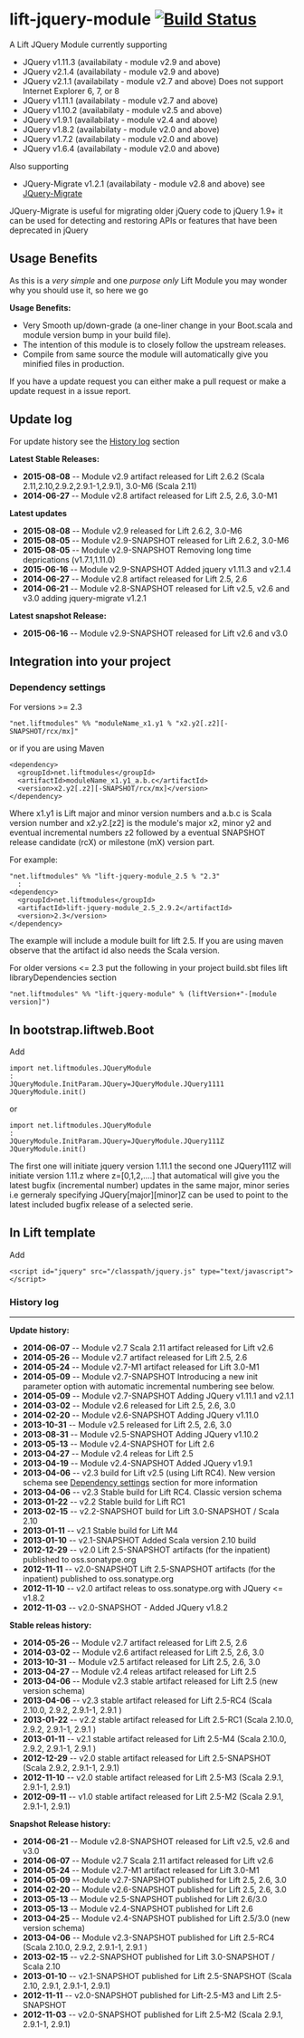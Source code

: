 lift-jquery-module [![Build Status](https://secure.travis-ci.org/karma4u101/lift-jquery-module.png)](http://travis-ci.org/karma4u101/lift-jquery-module)
==================

A Lift JQuery Module currently supporting 

- JQuery v1.11.3 (availabilaty - module v2.9 and above)
- JQuery v2.1.4  (availabilaty - module v2.9 and above)
- JQuery v2.1.1  (availabilaty - module v2.7 and above) Does not support Internet Explorer 6, 7, or 8
- JQuery v1.11.1 (availabilaty - module v2.7 and above)
- JQuery v1.10.2 (availabilaty - module v2.5 and above)
- JQuery v1.9.1  (availabilaty - module v2.4 and above) 
- JQuery v1.8.2  (availabilaty - module v2.0 and above)
- JQuery v1.7.2  (availabilaty - module v2.0 and above)
- JQuery v1.6.4  (availabilaty - module v2.0 and above)

Also supporting 

- JQuery-Migrate v1.2.1 (availabilaty - module v2.8 and above) see [JQuery-Migrate](https://github.com/jquery/jquery-migrate/)

JQuery-Migrate is useful for migrating older jQuery code to jQuery 1.9+ it can be used for detecting and restoring 
APIs or features that have been deprecated in jQuery

Usage Benefits
--------------

As this is a *very simple* and one *purpose only* Lift Module you may wonder why you should use it, so here we go 

**Usage Benefits:** 
- Very Smooth up/down-grade (a one-liner change in your Boot.scala and module version bump in your build file). 
- The intention of this module is to closely follow the upstream releases.
- Compile from same source the module will automatically give you minified files in production.
 
If you have a update request you can either make a pull request or make a update request in a issue report. 

Update log
----------

For update history see the [History log](https://github.com/karma4u101/lift-jquery-module#history-log) section

**Latest Stable Releases:**
- **2015-08-08** -- Module v2.9 artifact released for Lift 2.6.2 (Scala 2.11,2.10,2.9.2,2.9.1-1,2.9.1), 3.0-M6 (Scala 2.11)
- **2014-06-27** -- Module v2.8 artifact released for Lift 2.5, 2.6, 3.0-M1

**Latest updates**
- **2015-08-08** -- Module v2.9 released for Lift 2.6.2, 3.0-M6
- **2015-08-05** -- Module v2.9-SNAPSHOT released for Lift 2.6.2, 3.0-M6
- **2015-08-05** -- Module v2.9-SNAPSHOT Removing long time deprications (v1.7.1,1.11.0)
- **2015-06-16** -- Module v2.9-SNAPSHOT Added jquery v1.11.3 and v2.1.4
- **2014-06-27** -- Module v2.8 artifact released for Lift 2.5, 2.6
- **2014-06-21** -- Module v2.8-SNAPSHOT released for Lift v2.5, v2.6 and v3.0 adding jquery-migrate v1.2.1


**Latest snapshot Release:**
- **2015-06-16** -- Module v2.9-SNAPSHOT released for Lift v2.6 and v3.0

Integration into your project 
-------------------------------

### Dependency settings
	
For versions >= 2.3

    "net.liftmodules" %% "moduleName_x1.y1 % "x2.y2[.z2][-SNAPSHOT/rcx/mx]"

or if you are using Maven

    <dependency>
      <groupId>net.liftmodules</groupId>
      <artifactId>moduleName_x1.y1_a.b.c</artifactId>
      <version>x2.y2[.z2][-SNAPSHOT/rcx/mx]</version>
    </dependency>

Where x1.y1 is Lift major and minor version numbers and a.b.c is Scala
version number and x2.y2.[z2] is the module's major x2, minor y2 and
eventual incremental numbers z2 followed by a eventual SNAPSHOT 
release candidate (rcX) or milestone (mX) version part.

For example:

    "net.liftmodules" %% "lift-jquery-module_2.5 % "2.3"
      :
    <dependency>
      <groupId>net.liftmodules</groupId>
      <artifactId>lift-jquery-module_2.5_2.9.2</artifactId>
      <version>2.3</version>
    </dependency>

The example will include a module built for lift 2.5. If you are using maven observe that the artifact id also needs the Scala version.

For older versions <= 2.3 put the following in your project build.sbt files lift libraryDependencies section 

    "net.liftmodules" %% "lift-jquery-module" % (liftVersion+"-[module version]") 

In bootstrap.liftweb.Boot
-------------------------  

Add

    import net.liftmodules.JQueryModule
    :
    JQueryModule.InitParam.JQuery=JQueryModule.JQuery1111 
    JQueryModule.init()

or 

    import net.liftmodules.JQueryModule
    :
    JQueryModule.InitParam.JQuery=JQueryModule.JQuery111Z 
    JQueryModule.init()

The first one will initiate jquery version 1.11.1 the second one JQuery111Z will initiate version 1.11.z where z=[0,1,2,....] that automatical will give you the latest bugfix (incremental number) updates in the same major, minor series i.e gerneraly specifying JQuery[major][minor]Z can be used to point to the latest included bugfix release of a selected serie.  


In Lift template
----------------

Add 

    <script id="jquery" src="/classpath/jquery.js" type="text/javascript"></script>

### History log
----------------

**Update history:**
- **2014-06-07** -- Module v2.7 Scala 2.11 artifact released for Lift v2.6 
- **2014-05-26** -- Module v2.7 artifact released for Lift 2.5, 2.6
- **2014-05-24** -- Module v2.7-M1 artifact released for Lift 3.0-M1
- **2014-05-09** -- Module v2.7-SNAPSHOT Introducing a new init parameter option with automatic incremental numbering see below.
- **2014-05-09** -- Module v2.7-SNAPSHOT Adding JQuery v1.11.1 and v2.1.1
- **2014-03-02** -- Module v2.6 released for Lift 2.5, 2.6, 3.0
- **2014-02-20** -- Module v2.6-SNAPSHOT Adding JQuery v1.11.0 
- **2013-10-31** -- Module v2.5 released for Lift 2.5, 2.6, 3.0 
- **2013-08-31** -- Module v2.5-SNAPSHOT Adding JQuery v1.10.2
- **2013-05-13** -- Module v2.4-SNAPSHOT for Lift 2.6
- **2013-04-27** -- Module v2.4 releas for Lift 2.5
- **2013-04-19** -- Module v2.4-SNAPSHOT Added JQuery v1.9.1
- **2013-04-06** -- v2.3 build for Lift v2.5 (using Lift RC4). New version schema see [Dependency settings](https://github.com/karma4u101/FoBo/blob/master/README.md#dependency-settings) section for more information
- **2013-04-06** -- v2.3 Stable build for Lift RC4. Classic version schema
- **2013-01-22** -- v2.2 Stable build for Lift RC1
- **2013-02-15** -- v2.2-SNAPSHOT build for Lift 3.0-SNAPSHOT / Scala 2.10
- **2013-01-11** -- v2.1 Stable build for Lift M4
- **2013-01-10** -- v2.1-SNAPSHOT Added Scala version 2.10 build 
- **2012-12-29** -- v2.0 Lift 2.5-SNAPSHOT artifacts (for the inpatient) published to oss.sonatype.org
- **2012-11-11** -- v2.0-SNAPSHOT Lift 2.5-SNAPSHOT artifacts (for the inpatient) published to oss.sonatype.org
- **2012-11-10** -- v2.0 artifact releas to oss.sonatype.org with JQuery <= v1.8.2 
- **2012-11-03** -- v2.0-SNAPSHOT - Added JQuery v1.8.2 

**Stable releas history:**
- **2014-05-26** -- Module v2.7 artifact released for Lift 2.5, 2.6
- **2014-03-02** -- Module v2.6 artifact released for Lift 2.5, 2.6, 3.0
- **2013-10-31** -- Module v2.5 artifact released for Lift 2.5, 2.6, 3.0
- **2013-04-27** -- Module v2.4 releas artifact released for Lift 2.5
- **2013-04-06** -- Module v2.3 stable artifact released for Lift 2.5 (new version schema)
- **2013-04-06** -- v2.3 stable artifact released for Lift 2.5-RC4 (Scala 2.10.0, 2.9.2, 2.9.1-1, 2.9.1 ) 
- **2013-01-22** -- v2.2 stable artifact released for Lift 2.5-RC1 (Scala 2.10.0, 2.9.2, 2.9.1-1, 2.9.1 ) 
- **2013-01-11** -- v2.1 stable artifact released for Lift 2.5-M4 (Scala 2.10.0, 2.9.2, 2.9.1-1, 2.9.1 )
- **2012-12-29** -- v2.0 stable artifact released for Lift 2.5-SNAPSHOT (Scala 2.9.2, 2.9.1-1, 2.9.1)
- **2012-11-10** -- v2.0 stable artifact released for Lift 2.5-M3 (Scala 2.9.1, 2.9.1-1, 2.9.1)
- **2012-09-11** -- v1.0 stable artifact released for Lift 2.5-M2 (Scala 2.9.1, 2.9.1-1, 2.9.1)


**Snapshot Release history:**
- **2014-06-21** -- Module v2.8-SNAPSHOT released for Lift v2.5, v2.6 and v3.0
- **2014-06-07** -- Module v2.7 Scala 2.11 artifact released for Lift v2.6 
- **2014-05-24** -- Module v2.7-M1 artifact released for Lift 3.0-M1
- **2014-05-09** -- Module v2.7-SNAPSHOT published for Lift 2.5, 2.6, 3.0
- **2014-02-20** -- Module v2.6-SNAPSHOT published for Lift 2.5, 2.6, 3.0
- **2013-05-13** -- Module v2.5-SNAPSHOT published for Lift 2.6/3.0
- **2013-05-13** -- Module v2.4-SNAPSHOT published for Lift 2.6
- **2013-04-25** -- Module v2.4-SNAPSHOT published for Lift 2.5/3.0 (new version schema)
- **2013-04-06** -- Module v2.3-SNAPSHOT published for Lift 2.5-RC4 (Scala 2.10.0, 2.9.2, 2.9.1-1, 2.9.1 ) 
- **2013-02-15** -- v2.2-SNAPSHOT published for Lift 3.0-SNAPSHOT / Scala 2.10
- **2013-01-10** -- v2.1-SNAPSHOT published for Lift 2.5-SNAPSHOT (Scala 2.10, 2.9.1, 2.9.1-1, 2.9.1)
- **2012-11-11** -- v2.0-SNAPSHOT published for Lift-2.5-M3 and Lift 2.5-SNAPSHOT
- **2012-11-03** -- v2.0-SNAPSHOT published for Lift 2.5-M2 (Scala 2.9.1, 2.9.1-1, 2.9.1)


